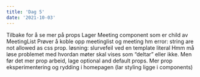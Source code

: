 ```yaml
---
title: 'Dag 5'
date: '2021-10-03'
---
```


Tilbake for å se mer på props
Lager Meeting component som er child av MeetingList
Prøver å koble opp meetinglist og meeting
hm error: string are not allowed as css prop. løsning: slurvefeil ved en template literal
Hmm må løse problemet med hvordan møter skal vises som “deltar” eller ikke.
Men før det mer prop arbeid, lage optional and default props.
Mer prop eksperimentering og rydding i homepagen (lar styling ligge i components)
